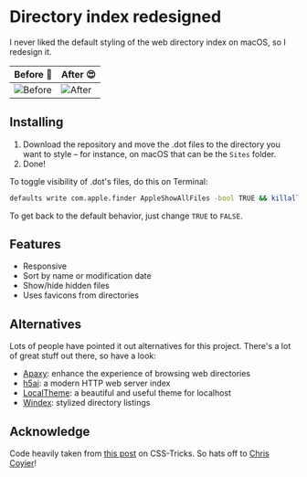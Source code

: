 # Directory index redesigned

I never liked the default styling of the web directory index on macOS, so I redesign it.

| Before 🤢 | After 😍 |
| --- | --- |
| ![Before](before.png) | ![After](after.png) |

## Installing

1. Download the repository and move the .dot files to the directory you want to style – for instance, on macOS that can be the `Sites` folder.
2. Done!

To toggle visibility of .dot's files, do this on Terminal:
```sh
defaults write com.apple.finder AppleShowAllFiles -bool TRUE && killall Finder
```
To get back to the default behavior, just change `TRUE` to `FALSE`.

## Features

- Responsive
- Sort by name or modification date
- Show/hide hidden files
- Uses favicons from directories

## Alternatives

Lots of people have pointed it out alternatives for this project. There's a lot of great stuff out there, so have a look:

- [Apaxy](http://adamwhitcroft.com/apaxy/): enhance the experience of browsing web directories
- [h5ai](https://larsjung.de/h5ai/): a modern HTTP web server index
- [LocalTheme](https://github.com/VictorCamargo/LocalTheme): a beautiful and useful theme for localhost
- [Windex](https://github.com/desandro/windex): stylized directory listings

## Acknowledge

Code heavily taken from [this post](https://css-tricks.com/snippets/php/display-styled-directory-contents/) on CSS-Tricks. So hats off to [Chris Coyier](https://twitter.com/chriscoyier)!
